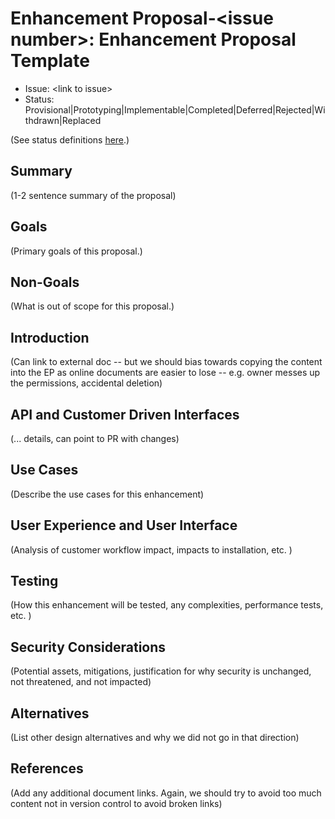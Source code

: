 
# Enhancement Proposal-\<issue number\>: Enhancement Proposal Template

* Issue: \<link to issue\>
* Status: Provisional|Prototyping|Implementable|Completed|Deferred|Rejected|Withdrawn|Replaced

(See status definitions [here](README.md#status).)

## Summary

(1-2 sentence summary of the proposal)

## Goals

(Primary goals of this proposal.)

## Non-Goals

(What is out of scope for this proposal.)

## Introduction

(Can link to external doc -- but we should bias towards copying the content into the EP as online documents are easier
to lose -- e.g. owner messes up the permissions, accidental deletion)

## API and Customer Driven Interfaces

(... details, can point to PR with changes)

## Use Cases

(Describe the use cases for this enhancement)

## User Experience and User Interface

(Analysis of customer workflow impact, impacts to installation, etc. )

## Testing

(How this enhancement will be tested, any complexities, performance tests, etc. )

## Security Considerations

(Potential assets, mitigations, justification for why security is unchanged, not threatened, and not impacted)

## Alternatives

(List other design alternatives and why we did not go in that direction)

## References

(Add any additional document links. Again, we should try to avoid too much content not in version control to avoid
broken links)
